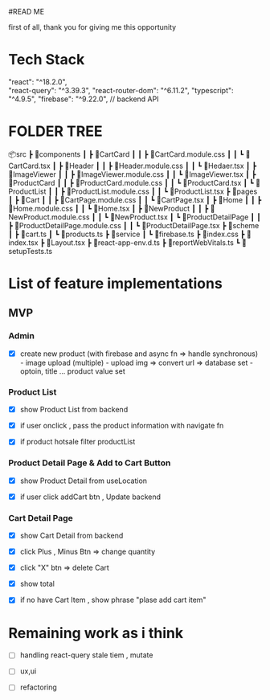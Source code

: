 #READ ME 

first of all, thank you for giving me this opportunity



# Tech Stack 

"react": "^18.2.0",   
"react-query": "^3.39.3",
"react-router-dom": "^6.11.2",
"typescript": "^4.9.5",
"firebase": "^9.22.0",   // backend API 


# FOLDER TREE 

📦src
 ┣ 📂components
 ┃ ┣ 📂CartCard
 ┃ ┃ ┣ 📜CartCard.module.css
 ┃ ┃ ┗ 📜CartCard.tsx
 ┃ ┣ 📂Header
 ┃ ┃ ┣ 📜Header.module.css
 ┃ ┃ ┗ 📜Hedaer.tsx
 ┃ ┣ 📂ImageViewer
 ┃ ┃ ┣ 📜ImageViewer.module.css
 ┃ ┃ ┗ 📜ImageViewer.tsx
 ┃ ┣ 📂ProductCard
 ┃ ┃ ┣ 📜ProductCard.module.css
 ┃ ┃ ┗ 📜ProductCard.tsx
 ┃ ┗ 📂ProductList
 ┃ ┃ ┣ 📜ProductList.module.css
 ┃ ┃ ┗ 📜ProductList.tsx
 ┣ 📂pages
 ┃ ┣ 📂Cart
 ┃ ┃ ┣ 📜CartPage.module.css
 ┃ ┃ ┗ 📜CartPage.tsx
 ┃ ┣ 📂Home
 ┃ ┃ ┣ 📜Home.module.css
 ┃ ┃ ┗ 📜Home.tsx
 ┃ ┣ 📂NewProduct
 ┃ ┃ ┣ 📜NewProduct.module.css
 ┃ ┃ ┗ 📜NewProduct.tsx
 ┃ ┗ 📂ProductDetailPage
 ┃ ┃ ┣ 📜ProductDetailPage.module.css
 ┃ ┃ ┗ 📜ProductDetailPage.tsx
 ┣ 📂scheme
 ┃ ┣ 📜cart.ts
 ┃ ┗ 📜products.ts
 ┣ 📂service
 ┃ ┗ 📜firebase.ts
 ┣ 📜index.css
 ┣ 📜index.tsx
 ┣ 📜Layout.tsx
 ┣ 📜react-app-env.d.ts
 ┣ 📜reportWebVitals.ts
 ┗ 📜setupTests.ts



# List of feature implementations


## MVP 

### Admin 

- [x] create new product (with firebase  and async fn => handle synchronous)
      - image upload (multiple) 
      - upload img => convert url => database set 
      - optoin, title ... product value set
 

### Product List 

- [x] show Product List from backend 
- [x] if  user  onclick , pass the product information with navigate fn 
- [x] if product hotsale  filter productList   




### Product Detail Page & Add to Cart Button
- [x] show Product Detail from useLocation  
- [x] if user click addCart btn ,  Update backend



### Cart Detail Page
- [x] show Cart Detail from backend 
- [x] click Plus , Minus Btn => change quantity 
- [x] click "X" btn => delete Cart 
- [x] show total 
- [x] if no have  Cart Item , show phrase "plase add cart item"  



# Remaining work as i think 

- [ ] handling react-query stale tiem , mutate 
- [ ] ux,ui 
- [ ] refactoring 






